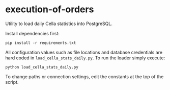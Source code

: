 # execution-of-orders

Utility to load daily Cella statistics into PostgreSQL.

Install dependencies first:

```
pip install -r requirements.txt
```

All configuration values such as file locations and database credentials are
hard coded in ``load_cella_stats_daily.py``. To run the loader simply execute:

```
python load_cella_stats_daily.py
```

To change paths or connection settings, edit the constants at the top of the
script.
